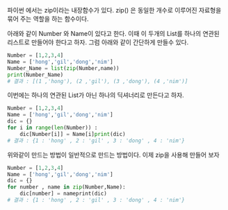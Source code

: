 파이썬 에서는 zip이라는 내장함수가 있다. zip() 은 동일한 개수로 이루어진 자료형을 묶어 주는 역할을 하는 함수이다.

아래와 같이 Number 와 Name이 있다고 한다. 이때 이 두개의 List를 하나의 연관된 리스트로 만들어야 한다고 하자. 그럼 아래와 같이 간단하게 만들수 있다.

```python
Number = [1,2,3,4]
Name = ['hong','gil','dong','nim']
Number_Name = list(zip(Number,name))
print(Number_Name)
# 결과 : [(1 ,'hong'), (2 ,'gil'), (3 ,'dong'), (4 ,'nim')]
```

이번에는 하나의 연관된 List가 아닌 하나의 딕셔너리로 만든다고 하자.

```python
Number = [1,2,3,4]
Name = ['hong','gil','dong','nim']
dic = {}
for i in range(len(Number)) :
    dic[Number[i]] = Name[i]print(dic)
# 결과 : {1 : 'hong' , 2 : 'gil' , 3 : 'dong' , 4 : 'nim'}
```

위와같이 만드는 방법이 일반적으로 만드는 방법이다. 이제 zip을 사용해 만들어 보자

```python
Number = [1,2,3,4]
Name = ['hong','gil','dong','nim']
dic = {}
for number , name in zip(Number,Name):
    dic[number] = nameprint(dic)
# 결과 : {1 : 'hong' , 2 : 'gil' , 3 : 'dong' , 4 : 'nim'}
```
